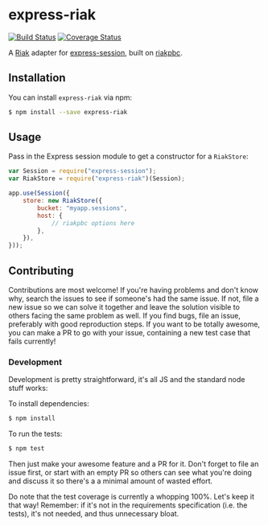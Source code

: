 # express-riak

[![Build Status](https://travis-ci.org/jussi-kalliokoski/express-riak.svg?branch=master)](https://travis-ci.org/jussi-kalliokoski/express-riak)
[![Coverage Status](https://img.shields.io/coveralls/jussi-kalliokoski/express-riak.svg)](https://coveralls.io/r/jussi-kalliokoski/express-riak)

A [Riak](http://basho.com/riak/) adapter for [express-session](https://github.com/expressjs/session), built on [riakpbc](https://github.com/nlf/riakpbc).

## Installation

You can install `express-riak` via npm:

```bash
$ npm install --save express-riak
```


## Usage

Pass in the Express session module to get a constructor for a `RiakStore`:

```javascript
var Session = require("express-session");
var RiakStore = require("express-riak")(Session);

app.use(Session({
    store: new RiakStore({
        bucket: "myapp.sessions",
        host: {
            // riakpbc options here
        },
    }),
}));
```

## Contributing

Contributions are most welcome! If you're having problems and don't know why, search the issues to see if someone's had the same issue. If not, file a new issue so we can solve it together and leave the solution visible to others facing the same problem as well. If you find bugs, file an issue, preferably with good reproduction steps. If you want to be totally awesome, you can make a PR to go with your issue, containing a new test case that fails currently!

### Development

Development is pretty straightforward, it's all JS and the standard node stuff works:

To install dependencies:

```bash
$ npm install
```

To run the tests:

```bash
$ npm test
```

Then just make your awesome feature and a PR for it. Don't forget to file an issue first, or start with an empty PR so others can see what you're doing and discuss it so there's a a minimal amount of wasted effort.

Do note that the test coverage is currently a whopping 100%. Let's keep it that way! Remember: if it's not in the requirements specification (i.e. the tests), it's not needed, and thus unnecessary bloat.
